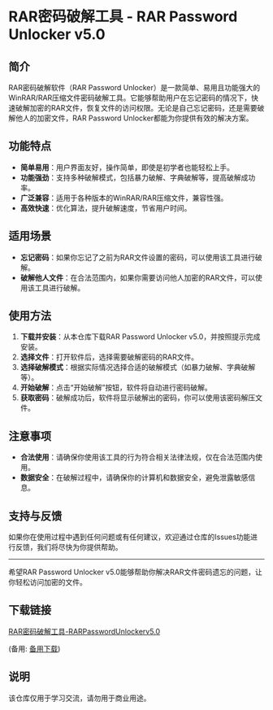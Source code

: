 # RAR密码破解工具 - RAR Password Unlocker v5.0

## 简介
RAR密码破解软件（RAR Password Unlocker）是一款简单、易用且功能强大的WinRAR/RAR压缩文件密码破解工具。它能够帮助用户在忘记密码的情况下，快速破解加密的RAR文件，恢复文件的访问权限。无论是自己忘记密码，还是需要破解他人的加密文件，RAR Password Unlocker都能为你提供有效的解决方案。

## 功能特点
- **简单易用**：用户界面友好，操作简单，即使是初学者也能轻松上手。
- **功能强劲**：支持多种破解模式，包括暴力破解、字典破解等，提高破解成功率。
- **广泛兼容**：适用于各种版本的WinRAR/RAR压缩文件，兼容性强。
- **高效快速**：优化算法，提升破解速度，节省用户时间。

## 适用场景
- **忘记密码**：如果你忘记了之前为RAR文件设置的密码，可以使用该工具进行破解。
- **破解他人文件**：在合法范围内，如果你需要访问他人加密的RAR文件，可以使用该工具进行破解。

## 使用方法
1. **下载并安装**：从本仓库下载RAR Password Unlocker v5.0，并按照提示完成安装。
2. **选择文件**：打开软件后，选择需要破解密码的RAR文件。
3. **选择破解模式**：根据实际情况选择合适的破解模式（如暴力破解、字典破解等）。
4. **开始破解**：点击“开始破解”按钮，软件将自动进行密码破解。
5. **获取密码**：破解成功后，软件将显示破解出的密码，你可以使用该密码解压文件。

## 注意事项
- **合法使用**：请确保你使用该工具的行为符合相关法律法规，仅在合法范围内使用。
- **数据安全**：在破解过程中，请确保你的计算机和数据安全，避免泄露敏感信息。

## 支持与反馈
如果你在使用过程中遇到任何问题或有任何建议，欢迎通过仓库的Issues功能进行反馈，我们将尽快为你提供帮助。

---

希望RAR Password Unlocker v5.0能够帮助你解决RAR文件密码遗忘的问题，让你轻松访问加密的文件。

## 下载链接
[RAR密码破解工具-RARPasswordUnlockerv5.0](https://pan.quark.cn/s/1419a1a780c5) 

(备用: [备用下载](https://pan.baidu.com/s/1O_dCTLtUluxHBCLQEM46Eg?pwd=1234))

## 说明

该仓库仅用于学习交流，请勿用于商业用途。
